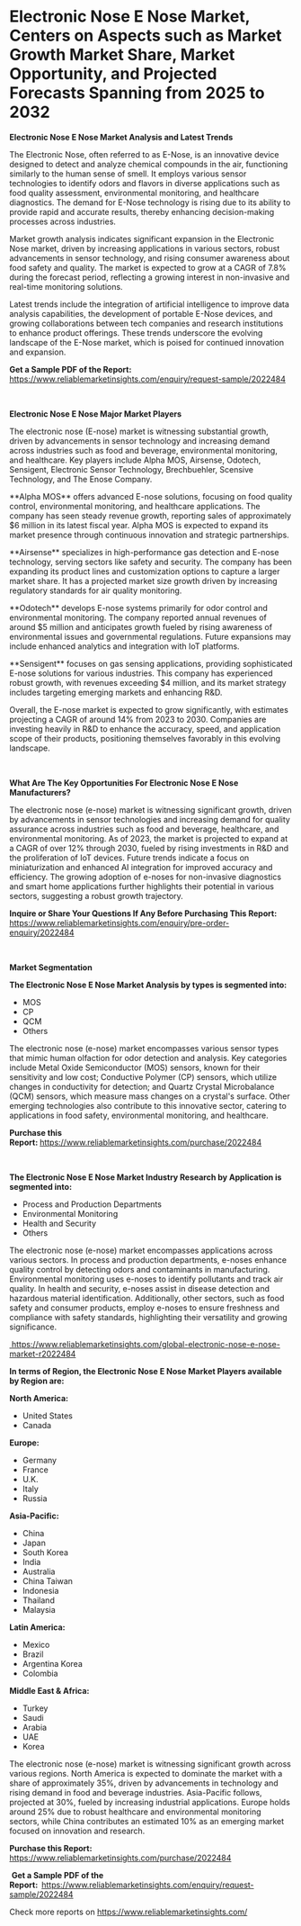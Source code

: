<p><h1>Electronic Nose E Nose Market, Centers on Aspects such as Market Growth Market Share, Market Opportunity, and Projected Forecasts Spanning from 2025 to 2032</h1></p><p><strong>Electronic Nose E Nose Market Analysis and Latest Trends</strong></p>
<p><p>The Electronic Nose, often referred to as E-Nose, is an innovative device designed to detect and analyze chemical compounds in the air, functioning similarly to the human sense of smell. It employs various sensor technologies to identify odors and flavors in diverse applications such as food quality assessment, environmental monitoring, and healthcare diagnostics. The demand for E-Nose technology is rising due to its ability to provide rapid and accurate results, thereby enhancing decision-making processes across industries.</p><p>Market growth analysis indicates significant expansion in the Electronic Nose market, driven by increasing applications in various sectors, robust advancements in sensor technology, and rising consumer awareness about food safety and quality. The market is expected to grow at a CAGR of 7.8% during the forecast period, reflecting a growing interest in non-invasive and real-time monitoring solutions. </p><p>Latest trends include the integration of artificial intelligence to improve data analysis capabilities, the development of portable E-Nose devices, and growing collaborations between tech companies and research institutions to enhance product offerings. These trends underscore the evolving landscape of the E-Nose market, which is poised for continued innovation and expansion.</p></p>
<p><strong>Get a Sample PDF of the Report:&nbsp;</strong> <a href="https://www.reliablemarketinsights.com/enquiry/request-sample/2022484?utm_campaign=2943&utm_medium=2&utm_source=Github&utm_content=ia&utm_term=06032025&utm_id=electronic-nose-e-nose">https://www.reliablemarketinsights.com/enquiry/request-sample/2022484</a></p>
<p>&nbsp;</p>
<p><strong>Electronic Nose E Nose Major Market Players</strong></p>
<p><p>The electronic nose (E-nose) market is witnessing substantial growth, driven by advancements in sensor technology and increasing demand across industries such as food and beverage, environmental monitoring, and healthcare. Key players include Alpha MOS, Airsense, Odotech, Sensigent, Electronic Sensor Technology, Brechbuehler, Scensive Technology, and The Enose Company.</p><p>**Alpha MOS** offers advanced E-nose solutions, focusing on food quality control, environmental monitoring, and healthcare applications. The company has seen steady revenue growth, reporting sales of approximately $6 million in its latest fiscal year. Alpha MOS is expected to expand its market presence through continuous innovation and strategic partnerships.</p><p>**Airsense** specializes in high-performance gas detection and E-nose technology, serving sectors like safety and security. The company has been expanding its product lines and customization options to capture a larger market share. It has a projected market size growth driven by increasing regulatory standards for air quality monitoring.</p><p>**Odotech** develops E-nose systems primarily for odor control and environmental monitoring. The company reported annual revenues of around $5 million and anticipates growth fueled by rising awareness of environmental issues and governmental regulations. Future expansions may include enhanced analytics and integration with IoT platforms.</p><p>**Sensigent** focuses on gas sensing applications, providing sophisticated E-nose solutions for various industries. This company has experienced robust growth, with revenues exceeding $4 million, and its market strategy includes targeting emerging markets and enhancing R&D.</p><p>Overall, the E-nose market is expected to grow significantly, with estimates projecting a CAGR of around 14% from 2023 to 2030. Companies are investing heavily in R&D to enhance the accuracy, speed, and application scope of their products, positioning themselves favorably in this evolving landscape.</p></p>
<p>&nbsp;</p>
<p><strong>What Are The Key Opportunities For Electronic Nose E Nose Manufacturers?</strong></p>
<p><p>The electronic nose (e-nose) market is witnessing significant growth, driven by advancements in sensor technologies and increasing demand for quality assurance across industries such as food and beverage, healthcare, and environmental monitoring. As of 2023, the market is projected to expand at a CAGR of over 12% through 2030, fueled by rising investments in R&D and the proliferation of IoT devices. Future trends indicate a focus on miniaturization and enhanced AI integration for improved accuracy and efficiency. The growing adoption of e-noses for non-invasive diagnostics and smart home applications further highlights their potential in various sectors, suggesting a robust growth trajectory.</p></p>
<p><strong>Inquire or Share Your Questions If Any Before Purchasing This Report:</strong> <a href="https://www.reliablemarketinsights.com/enquiry/pre-order-enquiry/2022484?utm_campaign=2943&utm_medium=2&utm_source=Github&utm_content=ia&utm_term=06032025&utm_id=electronic-nose-e-nose">https://www.reliablemarketinsights.com/enquiry/pre-order-enquiry/2022484</a></p>
<p>&nbsp;</p>
<p><strong>Market Segmentation</strong></p>
<p><strong>The Electronic Nose E Nose Market Analysis by types is segmented into:</strong></p>
<p><ul><li>MOS</li><li>CP</li><li>QCM</li><li>Others</li></ul></p>
<p><p>The electronic nose (e-nose) market encompasses various sensor types that mimic human olfaction for odor detection and analysis. Key categories include Metal Oxide Semiconductor (MOS) sensors, known for their sensitivity and low cost; Conductive Polymer (CP) sensors, which utilize changes in conductivity for detection; and Quartz Crystal Microbalance (QCM) sensors, which measure mass changes on a crystal's surface. Other emerging technologies also contribute to this innovative sector, catering to applications in food safety, environmental monitoring, and healthcare.</p></p>
<p><strong>Purchase this Report:&nbsp;</strong><a href="https://www.reliablemarketinsights.com/purchase/2022484?utm_campaign=2943&utm_medium=2&utm_source=Github&utm_content=ia&utm_term=06032025&utm_id=electronic-nose-e-nose">https://www.reliablemarketinsights.com/purchase/2022484</a></p>
<p>&nbsp;</p>
<p><strong>The Electronic Nose E Nose Market Industry Research by Application is segmented into:</strong></p>
<p><ul><li>Process and Production Departments</li><li>Environmental Monitoring</li><li>Health and Security</li><li>Others</li></ul></p>
<p><p>The electronic nose (e-nose) market encompasses applications across various sectors. In process and production departments, e-noses enhance quality control by detecting odors and contaminants in manufacturing. Environmental monitoring uses e-noses to identify pollutants and track air quality. In health and security, e-noses assist in disease detection and hazardous material identification. Additionally, other sectors, such as food safety and consumer products, employ e-noses to ensure freshness and compliance with safety standards, highlighting their versatility and growing significance.</p></p>
<p><a href="https://www.reliablemarketinsights.com/global-electronic-nose-e-nose-market-r2022484?utm_campaign=2943&utm_medium=2&utm_source=Github&utm_content=ia&utm_term=06032025&utm_id=electronic-nose-e-nose">&nbsp;https://www.reliablemarketinsights.com/global-electronic-nose-e-nose-market-r2022484</a></p>
<p><strong>In terms of Region, the Electronic Nose E Nose Market Players available by Region are:</strong></p>
<p>
    <p> <strong> North America: </strong>
        <ul>
            <li>United States</li>
            <li>Canada</li>
        </ul>
        </p> 
    <p> <strong> Europe: </strong>
        <ul>
            <li>Germany</li>
            <li>France</li>
            <li>U.K.</li>
            <li>Italy</li>
            <li>Russia</li>
        </ul>
        </p> 
    <p> <strong> Asia-Pacific: </strong>
        <ul>
            <li>China</li>
            <li>Japan</li>
            <li>South Korea</li>
            <li>India</li>
            <li>Australia</li>
            <li>China Taiwan</li>
            <li>Indonesia</li>
            <li>Thailand</li>
            <li>Malaysia</li>
        </ul>
        </p> 
    <p> <strong> Latin America: </strong>
        <ul>
            <li>Mexico</li>
            <li>Brazil</li>
            <li>Argentina Korea</li>
            <li>Colombia</li>
        </ul>
        </p> 
    <p> <strong> Middle East & Africa: </strong>
        <ul>
            <li>Turkey</li>
            <li>Saudi</li>
            <li>Arabia</li>
            <li>UAE</li>
            <li>Korea</li>
        </ul>
    </p>
    </p>
<p><p>The electronic nose (e-nose) market is witnessing significant growth across various regions. North America is expected to dominate the market with a share of approximately 35%, driven by advancements in technology and rising demand in food and beverage industries. Asia-Pacific follows, projected at 30%, fueled by increasing industrial applications. Europe holds around 25% due to robust healthcare and environmental monitoring sectors, while China contributes an estimated 10% as an emerging market focused on innovation and research.</p></p>
<p><strong>Purchase this Report: </strong><a href="https://www.reliablemarketinsights.com/purchase/2022484?utm_campaign=2943&utm_medium=2&utm_source=Github&utm_content=ia&utm_term=06032025&utm_id=electronic-nose-e-nose">https://www.reliablemarketinsights.com/purchase/2022484</a></p>
<p>&nbsp;<strong>Get a Sample PDF of the Report:&nbsp;&nbsp;</strong><a href="https://www.reliablemarketinsights.com/enquiry/request-sample/2022484?utm_campaign=2943&utm_medium=2&utm_source=Github&utm_content=ia&utm_term=06032025&utm_id=electronic-nose-e-nose">https://www.reliablemarketinsights.com/enquiry/request-sample/2022484</a></p>
<p><strong></strong></p>
<p>Check more reports on <a href="https://www.reliablemarketinsights.com/?utm_campaign=2943&utm_medium=2&utm_source=Github&utm_content=ia&utm_term=06032025&utm_id=electronic-nose-e-nose">https://www.reliablemarketinsights.com/</a></p>